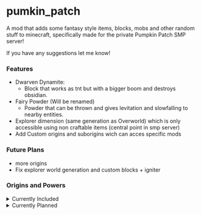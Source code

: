 # pumkin_patch

A mod that adds some fantasy style items, blocks, mobs and other random stuff to minecraft,
specifically made for the private Pumpkin Patch SMP server!

If you have any suggestions let me know!

### Features

- Dwarven Dynamite: 
  - Block that works as tnt but with a bigger boom and destroys obsidian.
- Fairy Powder (Will be renamed)
  - Powder that can be thrown and gives levitation and slowfalling to nearby entities.
- Explorer dimension (same generation as Overworld) which is only accessible using non craftable items (central point in smp server)
- Add Custom origins and suborigins wich can acces specific mods


### Future Plans
- more origins
- Fix explorer world generation and custom blocks + igniter



### Origins and Powers
<details> <summary> Currently Included </summary>  
  
- Automaton: Automatons are humans modified with machines to make them better than humans, a lot of them are more machine than human nowadays.
  - General Powers:
    - Machine: You have been modified to such an extend that you need fuel instead of food to function.
    - Spare Parts: You have more health, since you were designed with redundancy in mind.
    - Industrial Knowledge: You have acces to the items from the Create mod.  
  - Suborigins:
    - War Machine: You have been modified for war, giving you an advantage in hand to hand combat.
      - Armored: You have some armor built in, giving you natural armor points.
      - Modified Muscles: Your muscles have been made stronger with hydraulic pumps, making you hit harder.
      - Heavy Machinery: You are way slower than your counterparts, because of the built-in armor and hydrolic pumps.
    - Harvest Machine: You have been modified for efficient harvesting of recourses.
      - Knee Servos: Your legs have been modified with knee servos for extra speed.
      - Harvesting Arms: Your arms have been made specifically for harvesting of resources, resulting in faster gathering and an better extraction rate.
      - Not Made For Combat: Your arms are made for harvest, not for combat. You deal less damage in hand to hand combat.
    - Build Machine: You have been modified to build structures more efficiently.
      - Extended Reach: Your arms are modified so you can reach further away, so you van reach those anoying spots.
      - Climbing Tools: You have some tools built-in for climbing, enabling you to scale vertical walls.
      - No Climbing Failure System: You are not equipt with a climbing failure system, as your climbing tools should not fail. You take extra fall damage.

- Dwarves: Dwarves were a tough, tradition-abiding folk known for their strong martial traditions and beautiful craftsmanship.
  - General Powers:
    - Dwarf Size: You are only 60% the size of a human.
    - Strong As Stone: You have natural armor, because your skin is as hard as stone.
    - Industrial Knowledge: You have acces to the items from the Create mod.
  - Suborigins:
    - Duergar: The tyrannical duergar, also known as gray dwarves, use there ancient dwarven knowledge and slaves to expand their subterranean kingdoms.
      - Fear Of Slavery: You can intimidate a villager using a lead, giving you better prices.
      - Slavers Hate:  Iron golems and village guards will not like you and attack you on sight.
      - Dark Sight: When not exposed to sunlight you will have better sight.
    - Urdunnir: A long-forgotten offshoot of the dwarves, mainly made from stone. Their name meant "orecutter" in the urdunnir dialect of Dwarvish.
      - Shiny Diet: You can only feed on stone, iron ingot, gold ingot, emerald, diamond and netherite ingot.
      - Stone Is Air: You have the ability to move through solid materials like it is air, but this wil make you more hungry.
      - Shiny Power: Blocks of shiny vanilla materials give you buffs when you touch them.
    - Dur Authalar: Translates to "the People" in Dwarvisch, but are also known as jungle dwarves. These dwarves have moved to the jungle and studied birds to achieve flight.
      - Mechanical Wings: You are the only race who figured out how to build mechanical wings and launchers to make flight possible.
      - Vegatarian: Because of your bond with the jungle, you refuse to eat meat.
      - Friend of nature: Having animals nearby, will grant you extra speed and resistance.

- Nymphs: Nymphs are regarded as personifications of nature, and are typically tied to a specific part of nature.
  - General Powers:
    - Longevity: Nymphs are not immortal, but live longer than humans.
    - Stoneskin: You’re slightly taller than humans, have slightly further reach.
    - Knowledge Of Nature: You have access to the items from the botania and bewitchment mods.
  - Suborigins:
    - Dryad: Nature spirit who lives in trees. It was believed they lived only as long as the tree they inhabited.
      - Clarity Of Hearth: Being near leaves, will grant you positive effects. But breaking leaves or logs will give you negative effects.
      - Earth Spirit: Because of your bond with nature, crops that you harvest heal you and give iron nuggets.
      - Vegetarian: Because of your bond with nature, you refuse to eat meat.
    - Naiad: Water spirit who lives near rivers, springs, fountains and lakes.
      - Water Vision: You see as clearly underwater as above.
      - Water Movement: You can move more freely and faster underwater than humans.
      - Water Breathing: You always have water breathing.
    - Oread: Mountain spirit who lives in caves, ravines and on/near mountains.
      - Dark Sight: When not exposed to sunlight you will have better sight.
      - Shiny Diet: You can only feed on stone, iron ingot, gold ingot, emerald, diamond and netherite ingot.
      - Power Of Mountains: You have stronger legs and are thus faster and jump higher.
  
- Dragonborn: Dragonborn were a race of draconic creatures native to Abeir. They resemble humanoid dragons and have various features in common with dragons.
  - General Powers:
    - Dragon Scales: You have natural armor, because your skin consists of dragon scales.
    - Carnivor: Because you are half dragon, you only eat meat.
    - Spectrum: You have access to the items from the Spectrum mod!
    - Dragon Wings: You have a pair of permanent dragon wings on your back. The color depends on your subrace.
    - Breath Weapon: You can use a breath weapon, it's type depending on your subrace. It costs extra food when you use it.
    - Elemental: You are resistant to the element of your subrace, but weaker to an other.
  - Suborigins:
    - Black Acid Dragon: Black dragons are the most evil-tempered and vile of chromatic dragons, they collect the wreckage and treasures of fallen peoples.
      - Breath Weapon: 15 block line.
      - Elemental: You are more resistant to wither effect, but less against poison.
      - Wing Color: Grey.
    - Blue Lightning Dragon: Blue dragons are vain and territorial. They soar through the skies preying on caravans and plundering herds and settlements.
      - Breath Weapon: 15 block line.
      - Elemental: You are more resistant to lightning effect, but less against fire.
      - Wing Color: Blue.
    - Brass Fire Dragon: Brass dragons are the most gregarious of the true dragons. They crave conversation, sunlight and hot dry climates.
      - Breath Weapon: 15 block line.
      - Elemental: You are more resistant to fire (not lava), but less against projectiles.
      - Wing Color: Brown.
    - Bronze Lightning Dragon: Bronze dragons are coastal dwellers that feed primarily on fish. They take the forms of friendly animals to observe other creatures of interest.
      - Breath Weapon: 15 block line.
      - Elemental: You are more resistant to lightning effect, but less against fire.
      - Wing Color: Orange.
    - Copper Acid Dragon: Copper dragons are incorrigible pranksters, joke tellers, and riddlers that live in hills and rocky uplands.
      - Breath Weapon: 15 block line.
      - Elemental: You are more resistant to wither effect, but less against poison.
      - Wing Color: Brown.
    - Gold Fire Dragon: Gold dragons are the most powerful and majestic of the metallic dragons. They are dedicated foes of evil.
      - Breath Weapon: 5 block cone.
      - Elemental: You are more resistant to fire (not lava), but less against projectiles.
      - Wing Color: Yellow.
    - Green Poison Dragon: Green dragons are the most cunning and treacherous of true dragons, using misdirection and trickery to get the upper hand against their enemies.
      - Breath Weapon: 5 block cone.
      - Elemental: You are more resistant to poison effect, but less against wither.
      - Wing Color: Green.
    - Red Fire Dragon: Red dragons are the most covetous of true dragons. They tirelessly seek to increase their treasure hoards.
      - Breath Weapon: 5 block cone.
      - Elemental: You are more resistant to fire (not lava), but less against projectiles.
      - Wing Color: Red.
  </details>
  
  <details> <summary> Currently Planned </summary>  
  
  - Arakochra race and subraces
  
  - Sorcerer race and subraces
  
  </details>

